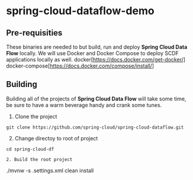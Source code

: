 # spring-cloud-dataflow-demo
## Pre-requisities
These binaries are needed to but build, run and deploy **Spring Cloud Data Flow** locally.  We will use Docker and Docker Compose to deploy SCDF applications locally as well.
docker[https://docs.docker.com/get-docker/]
docker-compose[https://docs.docker.com/compose/install/]

## Building
Building all of the projects of **Spring Cloud Data Flow** will take some time, be sure to have a warm beverage handy and crank some tunes.

1. Clone the project
```
git clone https://github.com/spring-cloud/spring-cloud-dataflow.git
```
2. Change directoy to root of project
```
cd spring-cloud-df

2. Build the root project
```
./mvnw -s .settings.xml clean install
```
